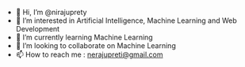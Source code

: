 - 👋 Hi, I’m @nirajuprety
- 👀 I’m interested in Artificial Intelligence, Machine Learning and Web Development
- 🌱 I’m currently learning Machine Learning
- 💞️ I’m looking to collaborate on Machine Learning
- 📫 How to reach me : nerajupreti@gmail.com

<!---
nirajuprety/nirajuprety is a ✨ special ✨ repository because its `README.md` (this file) appears on your GitHub profile.
You can click the Preview link to take a look at your changes.
--->
